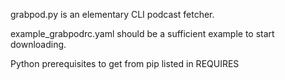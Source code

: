 grabpod.py is an elementary CLI podcast fetcher.

example_grabpodrc.yaml should be a sufficient example to start downloading.

Python prerequisites to get from pip listed in REQUIRES
